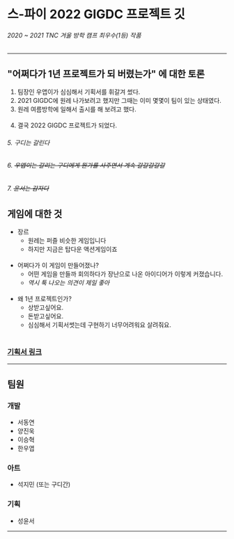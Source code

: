 # 스-파이 2022 GIGDC 프로젝트 깃
###### 2020 ~ 2021 TNC 겨울 방학 캠프 최우수(1등) 작품

* * *

## "어쩌다가 1년 프로젝트가 되 버렸는가" 에 대한 토론
1. 팀장인 우앱이가 심심해서 기획서를 휘갈겨 썼다. <br>
2. 2021 GIGDC에 원레 나가보려고 했지만 그때는 이미 몇몇이 팀이 있는 상태였다. <br>
3. 원레 여름방학에 일해서 출시를 해 보려고 했다. <br><br>
4. 결국 2022 GIGDC 프로젝트가 되었다.<br>
###### 5. *구디는 갈린다*
###### 6. ~~*우앱이는 갈리는 구디에게 뭔가를 사주면서 계속 갈갈갈갈갈*~~
###### 7. ~~*윤서는 감자다*~~

## 게임에 대한 것
* 장르
  - 원레는 퍼즐 비슷한 게임입니다
  - 하지만 지금은 탑다운 액션게임이죠
<br></br>
* 어쩌다가 이 게임이 만들어졌나?
  - 어떤 게임을 만들까 회의하다가 장난으로 나온 아이디어가 이렇게 커졌습니다.
  - *역시 툭 나오는 의견이 제일 좋아*
<br></br>
* 왜 1년 프로젝트인가?
  - 상받고싶어요.
  - 돈받고싶어요.
  - 심심해서 기획서썻는데 구현하기 너무어려워요 살려줘요.
<br></br>

### [기획서 링크](https://docs.google.com/document/d/1gKAsmt6Xdm4cbxODzwliL5H_vkaD3dxCo36dk_qBgcA/edit?usp=sharing) <br>

* * * 

## 팀원

### 개발
* 서동연
* 양진욱
* 이승혁
* 한우엽

### 아트
* 석지민 (또는 구디간)

### 기획
* 성윤서

* * *
